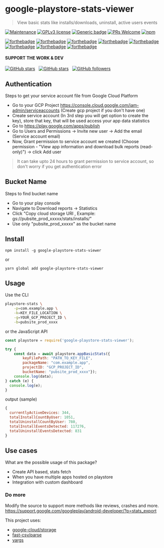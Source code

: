 # google-playstore-stats-viewer

> View basic stats like installs/downloads, uninstall, active users events


[![Maintenance](https://img.shields.io/badge/Maintained%3F-YES-blueviolet.svg)](#)
[![GPLv3 license](https://img.shields.io/badge/License-MIT-red.svg)](LICENSE)
[![Generic badge](https://img.shields.io/badge/Stable-YES-<COLOR>.svg)](#)
[![PRs Welcome](https://img.shields.io/badge/PRs-welcome-brightgreen.svg?style=flat-square)](#)
[![npm](https://img.shields.io/npm/v/google-playstore-stats-viewer/latest)](https://www.npmjs.com/package/google-playstore-stats-viewer)

[![forthebadge](https://forthebadge.com/images/badges/0-percent-optimized.svg)](https://forthebadge.com)
[![forthebadge](https://forthebadge.com/images/badges/contains-17-coffee-cups.svg)](https://forthebadge.com)
[![forthebadge](https://forthebadge.com/images/badges/powered-by-black-magic.svg)](https://forthebadge.com)
[![forthebadge](https://forthebadge.com/images/badges/uses-js.svg)](https://forthebadge.com)
[![forthebadge](https://forthebadge.com/images/badges/built-with-love.svg)](#)
[![forthebadge](https://forthebadge.com/images/badges/makes-people-smile.svg)](#)
[![forthebadge](https://forthebadge.com/images/badges/powered-by-electricity.svg)](#)
[![forthebadge](https://forthebadge.com/images/badges/ages-12.svg)](#)



#### SUPPORT THE WORK & DEV

[![GitHub stars](https://img.shields.io/github/forks/satyajiit/google-playstore-stats-viewer?style=social)](https://github.com/satyajiit/google-playstore-stats-viewer/network) &nbsp;
[![GitHub stars](https://img.shields.io/github/stars/satyajiit/google-playstore-stats-viewer?style=social)](https://github.com/satyajiit/google-playstore-stats-viewer/stargazers)
&nbsp;
[![GitHub followers](https://img.shields.io/github/followers/satyajiit?style=social&label=Follow&maxAge=2592000)](https://github.com/satyajiit?tab=followers)

## Authentication

Steps to get your service account file from Google Cloud Platform

- Go to your GCP Project https://console.cloud.google.com/iam-admin/serviceaccounts (Create gcp project if you don't have one)
- Create service account (In 3rd step you will get option to create the key), store that key, that will be used access your app data statistics
- Go to https://play.google.com/apps/publish
- Go to Users and Permissions -> Invite new user -> Add the email (Service account email)
- Now, Grant permission to service account we created (Choose permission - "View app information and download bulk reports (read-only)") -> click Add user 

> It can take upto 24 hours to grant permission to service account, so don't worry if you get authentication error

## Bucket Name

Steps to find bucket name

- Go to your play console
- Navigate to Download reports -> Statistics 
- Click "Copy cloud storage URI , Example: gs://pubsite_prod_xxxxx/stats/installs/"
- Use only "pubsite_prod_xxxxx" as the bucket name

## Install

```
npm install -g google-playstore-stats-viewer
```

or

```
yarn global add google-playstore-stats-viewer
```

## Usage

Use the CLI

```bash
playstore-stats \
    -p=com.example.app \
    -k=KEY_FILE_LOCATION \
    -g=YOUR_GCP_PROJECT_ID \
    -b=pubsite_prod_xxxx
```

or the JavaScript API

```javascript
const playstore = require('google-playstore-stats-viewer');

try {
    const data = await playstore.appBasicStats({
        keyFilePath: "PATH_TO_KEY_FILE",
        packageName: "com.example.app",
        projectID: "GCP_PROJECT_ID",
        bucketName: "pubsite_prod_xxxx"});
    console.log(data);
} catch (e) {
  console.log(e);
}
```

output (sample)

```javascript
{
  currentlyActiveDevices: 344,
  totalInstallCountByUser: 1051,
  totalUninstallCountByUser: 780,
  totalInstallEventsDetected: 117276,
  totalUninstallEventsDetected: 831
}
```

## Use cases

What are the possible usage of this package?

- Create API based, stats fetch
- When you have multiple apps hosted on playstore
- Integration with custom dashboard


### Do more
Modify the source to support more methods like reviews, crashes and more.
https://support.google.com/googleplay/android-developer/?p=stats_export

This project uses:
- [google-cloud/storage](https://www.npmjs.com/package/@google-cloud/storage)
- [fast-csv/parse](https://www.npmjs.com/package/@fast-csv/parse)
- [yargs](https://www.npmjs.com/package/vargs)